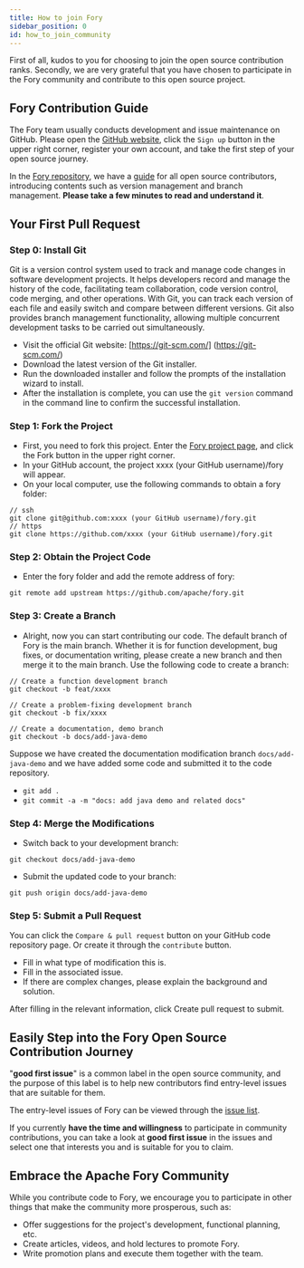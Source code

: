 ```yaml
---
title: How to join Fory
sidebar_position: 0
id: how_to_join_community
---
```


First of all, kudos to you for choosing to join the open source contribution ranks. Secondly, we are very grateful that you have chosen to participate in the Fory community and contribute to this open source project.

## Fory Contribution Guide

The Fory team usually conducts development and issue maintenance on GitHub. Please open the [GitHub website](https://github.com/), click the `Sign up` button in the upper right corner, register your own account, and take the first step of your open source journey.

In the [Fory repository](https://github.com/apache/fory), we have a [guide](https://fory.apache.org/zh-CN/docs/docs/community/) for all open source contributors, introducing contents such as version management and branch management. **Please take a few minutes to read and understand it**.

## Your First Pull Request

### Step 0: Install Git

Git is a version control system used to track and manage code changes in software development projects. It helps developers record and manage the history of the code, facilitating team collaboration, code version control, code merging, and other operations. With Git, you can track each version of each file and easily switch and compare between different versions. Git also provides branch management functionality, allowing multiple concurrent development tasks to be carried out simultaneously.

- Visit the official Git website: [https://git-scm.com/] (https://git-scm.com/)
- Download the latest version of the Git installer.
- Run the downloaded installer and follow the prompts of the installation wizard to install.
- After the installation is complete, you can use the `git version` command in the command line to confirm the successful installation.

### Step 1: Fork the Project

- First, you need to fork this project. Enter the [Fory project page](https://github.com/apache/fory), and click the Fork button in the upper right corner.
- In your GitHub account, the project xxxx (your GitHub username)/fory will appear.
- On your local computer, use the following commands to obtain a fory folder:

```
// ssh
git clone git@github.com:xxxx (your GitHub username)/fory.git
// https
git clone https://github.com/xxxx (your GitHub username)/fory.git
```

### Step 2: Obtain the Project Code

- Enter the fory folder and add the remote address of fory:

```
git remote add upstream https://github.com/apache/fory.git
```

### Step 3: Create a Branch

- Alright, now you can start contributing our code. The default branch of Fory is the main branch. Whether it is for function development, bug fixes, or documentation writing, please create a new branch and then merge it to the main branch. Use the following code to create a branch:

```
// Create a function development branch
git checkout -b feat/xxxx

// Create a problem-fixing development branch
git checkout -b fix/xxxx

// Create a documentation, demo branch
git checkout -b docs/add-java-demo
```

Suppose we have created the documentation modification branch `docs/add-java-demo` and  we have added some code and submitted it to the code repository.

- `git add .`
- `git commit -a -m "docs: add java demo and related docs"`

### Step 4: Merge the Modifications

- Switch back to your development branch:

```
git checkout docs/add-java-demo
```

- Submit the updated code to your branch:

```
git push origin docs/add-java-demo
```

### Step 5: Submit a Pull Request

You can click the `Compare & pull request` button on your GitHub code repository page. Or create it through the `contribute` button.

- Fill in what type of modification this is.
- Fill in the associated issue.
- If there are complex changes, please explain the background and solution.

After filling in the relevant information, click Create pull request to submit.

## **Easily Step into the Fory Open Source Contribution Journey**

"**good first issue**" is a common label in the open source community, and the purpose of this label is to help new contributors find entry-level issues that are suitable for them.

The entry-level issues of Fory can be viewed through the [issue list](https://github.com/apache/fory/issues).

If you currently **have the time and willingness** to participate in community contributions, you can take a look at **good first issue** in the issues and select one that interests you and is suitable for you to claim.

## Embrace the Apache Fory Community

While you contribute code to Fory, we encourage you to participate in other things that make the community more prosperous, such as:

- Offer suggestions for the project's development, functional planning, etc.
- Create articles, videos, and hold lectures to promote Fory.
- Write promotion plans and execute them together with the team.
